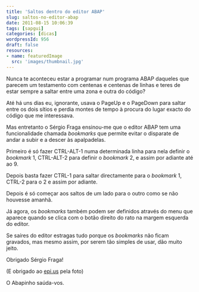 ```yaml
---
title: 'Saltos dentro do editor ABAP'
slug: saltos-no-editor-abap
date: 2011-08-15 10:06:39
tags: [sapgui]
categories: [dicas]
wordpressId: 956
draft: false
resources:
- name: featuredImage
  src: 'images/thumbnail.jpg'
---
```

Nunca te aconteceu estar a programar num programa ABAP daqueles que parecem um testamento com centenas e centenas de linhas e teres de estar sempre a saltar entre uma zona e outra do código?

Até há uns dias eu, ignorante, usava o PageUp e o PageDown para saltar entre os dois sítios e perdia montes de tempo à procura do lugar exacto do código que me interessava.

Mas entretanto o Sérgio Fraga ensinou-me que o editor ABAP tem uma funcionalidade chamada _bookmarks_ que permite evitar o disparate de andar a subir e a descer às apalpadelas.

Primeiro é só fazer CTRL-ALT-1 numa determinada linha para nela definir o _bookmark_ 1, CTRL-ALT-2 para definir o _bookmark_ 2, e assim por adiante até ao 9.

Depois basta fazer CTRL-1 para saltar directamente para o _bookmark_ 1, CTRL-2 para o 2 e assim por adiante.

Depois é só começar aos saltos de um lado para o outro como se não houvesse amanhã.

Já agora, os _bookmarks_ também podem ser definidos através do menu que aparece quando se clica com o botão direito do rato na margem esquerda do editor.

Se saíres do editor estragas tudo porque os _bookmarks_ não ficam gravados, mas mesmo assim, por serem tão simples de usar, dão muito jeito.

Obrigado Sérgio Fraga!

(E obrigado ao [epi.us][1] pela foto)

O Abapinho saúda-vos.

   [1]: https://www.flickr.com/photos/epleus/3832528987/
